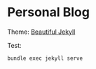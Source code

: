 # Personal Blog

Theme: [Beautiful Jekyll](https://github.com/daattali/beautiful-jekyll)

Test:

```bash
bundle exec jekyll serve
```